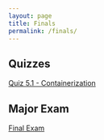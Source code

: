 ```yaml
---
layout: page
title: Finals
permalink: /finals/
---
```


## Quizzes
[Quiz 5.1 - Containerization](https://jesmatienzo-tip.github.io/finals/quiz51)

## Major Exam
[Final Exam](https://jesmatienzo-tip.github.io/finals/finalexam)

